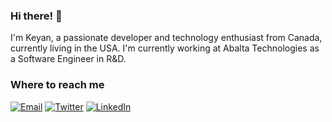 ### Hi there! 👋

I'm Keyan, a passionate developer and technology enthusiast from Canada, currently living in the USA. I'm currently working at  Abalta Technologies as a Software Engineer in R&D.

### Where to reach me
[![Email](https://img.shields.io/badge/Email-Contact%20Me-green?style=flat&logo=mail.ru&logoColor=white)](mailto:k_fayaz@outlook.com)
[![Twitter](https://img.shields.io/badge/Twitter-1DA1F2?style=flat&logo=twitter&logoColor=white)](https://twitter.com/_kfayaz)
[![LinkedIn](https://img.shields.io/badge/LinkedIn-0077B5?style=flat&logo=linkedin&logoColor=white)](https://linkedin.com/in/k-fayaz)
